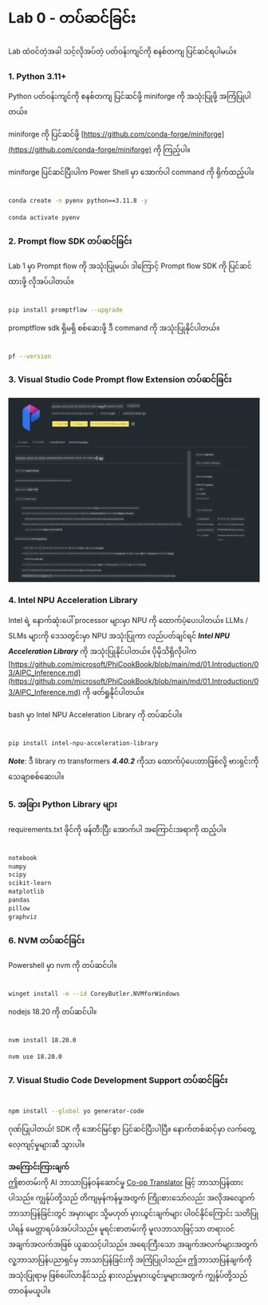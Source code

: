<!--
CO_OP_TRANSLATOR_METADATA:
{
  "original_hash": "a4ef39027902e82f2c33d568d2a2259a",
  "translation_date": "2025-07-17T03:53:14+00:00",
  "source_file": "md/02.Application/02.Code/Phi3/VSCodeExt/HOL/AIPC/01.Installations.md",
  "language_code": "my"
}
-->
# **Lab 0 - တပ်ဆင်ခြင်း**

Lab ထဲဝင်တဲ့အခါ သင့်လိုအပ်တဲ့ ပတ်ဝန်းကျင်ကို စနစ်တကျ ပြင်ဆင်ရပါမယ်။

### **1. Python 3.11+**

Python ပတ်ဝန်းကျင်ကို စနစ်တကျ ပြင်ဆင်ဖို့ miniforge ကို အသုံးပြုဖို့ အကြံပြုပါတယ်။

miniforge ကို ပြင်ဆင်ဖို့ [https://github.com/conda-forge/miniforge](https://github.com/conda-forge/miniforge) ကို ကြည့်ပါ။

miniforge ပြင်ဆင်ပြီးပါက Power Shell မှာ အောက်ပါ command ကို ရိုက်ထည့်ပါ။

```bash

conda create -n pyenv python==3.11.8 -y

conda activate pyenv

```

### **2. Prompt flow SDK တပ်ဆင်ခြင်း**

Lab 1 မှာ Prompt flow ကို အသုံးပြုမယ်၊ ဒါကြောင့် Prompt flow SDK ကို ပြင်ဆင်ထားဖို့ လိုအပ်ပါတယ်။

```bash

pip install promptflow --upgrade

```

promptflow sdk ရှိမရှိ စစ်ဆေးဖို့ ဒီ command ကို အသုံးပြုနိုင်ပါတယ်။

```bash

pf --version

```

### **3. Visual Studio Code Prompt flow Extension တပ်ဆင်ခြင်း**

![pf](../../../../../../../../../translated_images/pf_ext.8cf76b5846e9b8562b0dd276004237b3ff3797066b9f912d39c0ae6c88b35878.my.png)

### **4. Intel NPU Acceleration Library**

Intel ရဲ့ နောက်ဆုံးပေါ် processor များမှာ NPU ကို ထောက်ပံ့ပေးပါတယ်။ LLMs / SLMs များကို ဒေသတွင်းမှာ NPU အသုံးပြုကာ လည်ပတ်ချင်ရင် ***Intel NPU Acceleration Library*** ကို အသုံးပြုနိုင်ပါတယ်။ ပိုမိုသိရှိလိုပါက [https://github.com/microsoft/PhiCookBook/blob/main/md/01.Introduction/03/AIPC_Inference.md](https://github.com/microsoft/PhiCookBook/blob/main/md/01.Introduction/03/AIPC_Inference.md) ကို ဖတ်ရှုနိုင်ပါတယ်။

bash မှာ Intel NPU Acceleration Library ကို တပ်ဆင်ပါ။

```bash

pip install intel-npu-acceleration-library

```

***Note***: ဒီ library က transformers ***4.40.2*** ကိုသာ ထောက်ပံ့ပေးတာဖြစ်လို့ ဗားရှင်းကို သေချာစစ်ဆေးပါ။

### **5. အခြား Python Library များ**

requirements.txt ဖိုင်ကို ဖန်တီးပြီး အောက်ပါ အကြောင်းအရာကို ထည့်ပါ။

```txt

notebook
numpy 
scipy 
scikit-learn 
matplotlib 
pandas 
pillow 
graphviz

```

### **6. NVM တပ်ဆင်ခြင်း**

Powershell မှာ nvm ကို တပ်ဆင်ပါ။

```bash

winget install -e --id CoreyButler.NVMforWindows

```

nodejs 18.20 ကို တပ်ဆင်ပါ။

```bash

nvm install 18.20.0

nvm use 18.20.0

```

### **7. Visual Studio Code Development Support တပ်ဆင်ခြင်း**

```bash

npm install --global yo generator-code

```

ဂုဏ်ပြုပါတယ်! SDK ကို အောင်မြင်စွာ ပြင်ဆင်ပြီးပါပြီ။ နောက်တစ်ဆင့်မှာ လက်တွေ့ လေ့ကျင့်မှုများဆီ သွားပါ။

**အကြောင်းကြားချက်**  
ဤစာတမ်းကို AI ဘာသာပြန်ဝန်ဆောင်မှု [Co-op Translator](https://github.com/Azure/co-op-translator) ဖြင့် ဘာသာပြန်ထားပါသည်။ ကျွန်ုပ်တို့သည် တိကျမှန်ကန်မှုအတွက် ကြိုးစားသော်လည်း အလိုအလျောက် ဘာသာပြန်ခြင်းတွင် အမှားများ သို့မဟုတ် မှားယွင်းချက်များ ပါဝင်နိုင်ကြောင်း သတိပြုပါရန် မေတ္တာရပ်ခံအပ်ပါသည်။ မူရင်းစာတမ်းကို မူလဘာသာဖြင့်သာ တရားဝင်အချက်အလက်အဖြစ် ယူဆသင့်ပါသည်။ အရေးကြီးသော အချက်အလက်များအတွက် လူ့ဘာသာပြန်ပညာရှင်မှ ဘာသာပြန်ခြင်းကို အကြံပြုပါသည်။ ဤဘာသာပြန်ချက်ကို အသုံးပြုရာမှ ဖြစ်ပေါ်လာနိုင်သည့် နားလည်မှုမှားယွင်းမှုများအတွက် ကျွန်ုပ်တို့သည် တာဝန်မယူပါ။